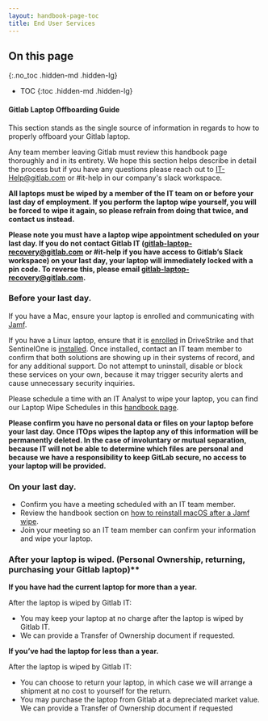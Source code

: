 ```yaml
---
layout: handbook-page-toc
title: End User Services
---
```

## On this page
{:.no_toc .hidden-md .hidden-lg}
- TOC
{:toc .hidden-md .hidden-lg}

#### Gitlab Laptop Offboarding Guide


This section stands as the single source of information in regards to how to properly offboard your Gitlab laptop. 

Any team member leaving Gitlab must review this handbook page thoroughly and in its entirety. We hope this section helps describe in detail the process but if you have any questions please reach out to IT-Help@gitlab.com or #it-help in our company's slack workspace. 

**All laptops must be wiped by a member of the IT team on or before your last day of employment. If you perform the laptop wipe yourself, you will be forced to wipe it again, so please refrain from doing that twice, and contact us instead.**

**Please note you must have a laptop wipe appointment scheduled on your last day. If you do not contact Gitlab IT (gitlab-laptop-recovery@gitlab.com or #it-help if you have access to Gitlab’s Slack workspace) on your last day, your laptop will immediately locked with a pin code. To reverse this, please email gitlab-laptop-recovery@gitlab.com.**


### Before your last day.


If you have a Mac, ensure your laptop is enrolled and communicating with [Jamf](https://about.gitlab.com/handbook/business-technology/end-user-services/onboarding-access-requests/endpoint-management/jamf/#enrolling-in-jamf). 

If you have a Linux laptop, ensure that it is [enrolled](https://about.gitlab.com/handbook/it/guides/drivestrike/) in DriveStrike and that SentinelOne is [installed](https://about.gitlab.com/handbook/business-technology/end-user-services/onboarding-access-requests/endpoint-management/edr/#how-do-i-install-the-sentinelone-agent-on-linux). Once installed, contact an IT team member to confirm that both solutions are showing up in their systems of record, and for any additional support. Do not attempt to uninstall, disable or block these services on your own, because it may trigger security alerts and cause unnecessary security inquiries. 

Please schedule a time with an IT Analyst to wipe your laptop, you can find our Laptop Wipe Schedules in this [handbook page](https://about.gitlab.com/handbook/business-technology/end-user-services/#laptop-wipe-schedules-for-it-analysts).
 
**Please confirm you have no personal data or files on your laptop before your last day. Once ITOps wipes the laptop any of this information will be permanently deleted. In the case of involuntary or mutual separation, because IT will not be able to determine which files are personal and because we have a responsibility to keep GitLab secure, no access to your laptop will be provided.** 
 
### On your last day.

- Confirm you have a meeting scheduled with an IT team member. 
- Review the handbook section on [how to reinstall macOS after a Jamf wipe](https://about.gitlab.com/handbook/business-technology/end-user-services/self-help-troubleshooting/#reinstalling-mac-os-after-a-jamf-wipe).
- Join your meeting so an IT team member can confirm your information and wipe your laptop. 

 
### After your laptop is wiped. (Personal Ownership, returning, purchasing your Gitlab laptop)**

**If you have had the current laptop for more than a year.**

After the laptop is wiped by Gitlab IT:
- You may keep your laptop at no charge after the laptop is wiped by Gitlab IT. 
- We can provide a Transfer of Ownership document if requested.
 
**If you’ve had the laptop for less than a year.**

After the laptop is wiped by Gitlab IT:
- You can choose to return your laptop, in which case we will arrange a shipment at no cost to yourself for the return.
- You may purchase the laptop from Gitlab at a depreciated market value. We can provide a Transfer of Ownership document if requested

